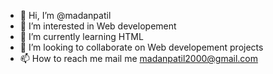 - 👋 Hi, I’m @madanpatil
- 👀 I’m interested in Web developement
- 🌱 I’m currently learning HTML
- 💞️ I’m looking to collaborate on Web developement projects
- 📫 How to reach me mail me madanpatil2000@gmail.com

<!---
madanpatil/madanpatil is a ✨ special ✨ repository because its `README.md` (this file) appears on your GitHub profile.
You can click the Preview link to take a look at your changes.
--->
